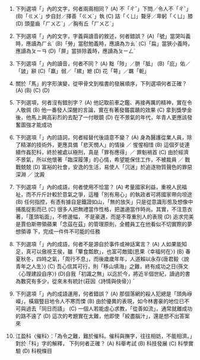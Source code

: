 1. 下列選項「」內的文字，何者兩兩相同？
(A) 不「ㄔˇ」下問／令人不「ㄔˇ」
(B)「ㄍㄨˋ」步自封／擇善「ㄍㄨˋ」執
(C) 詰「ㄑㄩ」聱牙／卑躬「ㄑㄩ」膝
(D) 頭童齒「ㄏㄨㄛˋ」／胸有丘「ㄏㄨㄛˋ」
2. 下列選項「」內的文字，字義與讀音的敘述，何者錯誤？
(A)「號」當哭叫義時，應讀為ㄏㄠˊ (B)「勞」當慰勉義時，應讀為ㄌㄠˋ
(C)「扁」當狹小義時，應讀為ㄆㄧㄢ (D)「屏」當排除義時，應讀為ㄆㄧㄥˊ
3. 下列選項「」內的讀音，何者不同？
(A) 黜「陟」／胼「胝」 (B)「庇」佑／「詖」辭
(C)「羸」弱／「縲」紲 (D) 花「萼」／羈「軛」
4. 關於「馬」的字形演變，從甲骨文到楷書的發展順序，下列選項何者正確？
(A) (B)
(C) (D)

5. 下列選項，何者沒有錯別字？
(A) 他記取前車之鑑、再接再厲的精神，實在令人敬佩
(B) 他一番發人深醒的言論，實在有著發聾震聵的效果
(C) 拿到獎學金後，他馬上興高彩烈的去配了一付眼鏡
(D) 在不景氣的年代，年青人更應該發奮圖強才能成功
6. 下列選項「」內的語詞，何者經替代後語意不變？
(A) 身為醫護從業人員，除了精湛的技術外，更應具備「悲天憫人」的情操 ／ 惺惺相惜
(B) 這個歹徒連續作姦犯科，終於被處以極刑，真是「罪有應得」／ 罪魁禍首
(C) 由於經濟不景氣，所以他懷著「臨深履薄」的心情，希望能保住工作，不被裁員 ／ 戰戰兢兢
(D) 富裕的社會，安逸的生活，易使人「沉迷」於追逐物質聲色的罪惡深淵 ／ 沈澱
7. 下列選項「」內的成語，何者使用不恰當？
(A) 考量國家利益，重視人民福祉，而不斤斤計較於意氣之爭，這種「別有用心」的執政者可將國家帶向坦途
(B) 任何指控，有憑有據自是鐵證如山，「無的放矢」只是從意識形態及想像中捕風捉影而已
(C) 很多人把無禮當作性格，把邋遢當作時尚。其實，不注意衣著，「蓬頭垢面」，不修邊幅，
不是豪邁，而是不尊重別人的表現
(D) 追求完美是賈伯斯帶領蘋果「念茲在茲」的管理原則，全體員工在他看似不切實際的夢想領導
下，完成一件件不可能的任務
8. 下列選項「」內的成語，何者不是源自於事件或神話寓言？
(A) 人如果能知足，真可以傲視王侯，雖「簞食瓢飲」，也富可敵國(思果〈幸福何在〉)
(B) 春夏秋冬，四時之氣，「周行不息」，而後歲歲年年，人道賴以永存(唐君毅〈說青年之人生〉)
(C) 吾心信其可行，則「移山填海」之難，終有成功之日(孫文〈心理建設自序〉)
(D)自我「初識之無」以迄於今，將近半個世紀，讀過的書為數究有多少，從來未有統計(莊因〈詩情與俠骨〉) ˉ
9. 下列選項「」內的成語運用，何者錯誤？
(A) 那個落網的殺人犯總是「頭角崢嶸」，橫眉豎目地令人不寒而慄
(B) 由於優異的表現，如今林書豪的地位已不可與過去「同日而語」
(C) 一個人若能虛心求教，「從善如流」，通常就離成功的路不遠了
(D) 這次的考題實在太難，他即使「絞盡腦汁」，還是想不出答案來
10. 江盈科〈催科〉：「為令之難，難於催科。催科與撫字，往往相妨，不能相濟。」對於「科」字的解釋，
下列何者正確？
(A) 科舉考試 (B) 科技發展 (C) 科學實驗 (D) 科稅條目